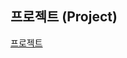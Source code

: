 ## 프로젝트 (Project)  
[프로젝트](%E1%84%91%E1%85%B3%E1%84%85%E1%85%A9%E1%84%8C%E1%85%A6%E1%86%A8%E1%84%90%E1%85%B3%2016d81d4124cc816dbfacec6dbe4858c6.csv)  
</aside>  
<aside>